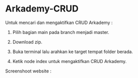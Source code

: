 # Arkademy-CRUD

Untuk mencari dan mengaktifkan CRUD Arkademy :

1. Pilih bagian main pada branch menjadi master.

2. Download zip.

3. Buka terminal lalu arahkan ke target tempat folder berada.

4. Ketik node index untuk mengaktifkan CRUD Arkademy.


Screenshoot website :



